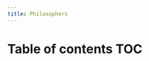 ```yaml
---
title: Philosophers
---
```


# Table of contents <span class="tag" tag-name="TOC"><span class="smallcaps">TOC</span></span>
